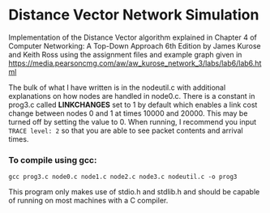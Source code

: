 # Distance Vector Network Simulation
Implementation of the Distance Vector algorithm explained in Chapter 4 of Computer Networking: A Top-Down Approach 6th Edition by James Kurose and Keith Ross using the assignment files and example graph given in https://media.pearsoncmg.com/aw/aw_kurose_network_3/labs/lab6/lab6.html

The bulk of what I have written is in the nodeutil.c with additional explanations on how nodes are handled in node0.c. There is a constant in prog3.c called **LINKCHANGES** set to 1 by default which enables a link cost change between nodes 0 and 1 at times 10000 and 20000. This may be turned off by setting the value to 0. When running, I recommend you input `TRACE level: 2` so that you are able to see packet contents and arrival times.

### To compile using gcc:
`gcc prog3.c node0.c node1.c node2.c node3.c nodeutil.c -o prog3`

This program only makes use of stdio.h and stdlib.h and should be capable of running on most machines with a C compiler.